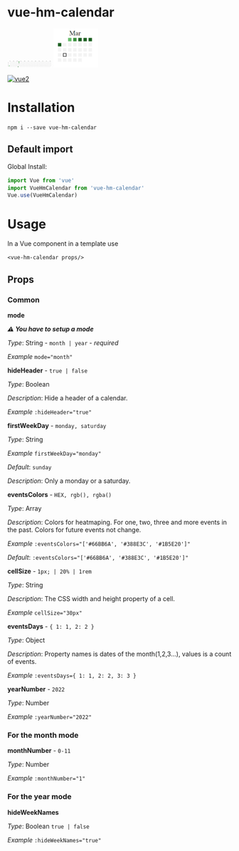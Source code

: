 # vue-hm-calendar

<img width="100" src="https://github.com/cargovova/vue-hm-calendar/blob/master/screens/year.png" alt="">

<img width="100" src="https://github.com/cargovova/vue-hm-calendar/blob/master/screens/month.png" alt="">

[![vue2](https://img.shields.io/badge/vue-2.x-brightgreen.svg)](https://v2.vuejs.org/)

# Installation

```
npm i --save vue-hm-calendar
```

## Default import

Global Install:

```javascript
import Vue from 'vue'
import VueHmCalendar from 'vue-hm-calendar'
Vue.use(VueHmCalendar)
```

# Usage

In a Vue component in a template use

```
<vue-hm-calendar props/>
```

## Props

### Common

**mode**

**_⚠️ You have to setup a mode_**

_Type_: String - `month | year` - _required_

_Example_ `mode="month"`

**hideHeader** - `true | false`

_Type_: Boolean

_Description_: Hide a header of a calendar.

_Example_ `:hideHeader="true"`

**firstWeekDay** - `monday, saturday`

_Type_: String

_Example_ `firstWeekDay="monday"`

_Default_: `sunday`

_Description_: Only a monday or a saturday.

**eventsColors** - `HEX, rgb(), rgba()`

_Type_: Array

_Description_: Colors for heatmaping. For one, two, three and more events in the past. Colors for future events not change.

_Example_ `:eventsColors="['#66BB6A', '#388E3C', '#1B5E20']"`

_Default_: `:eventsColors="['#66BB6A', '#388E3C', '#1B5E20']"`

**cellSize** - `1px; | 20% | 1rem`

_Type_: String

_Description_: The CSS width and height property of a cell.

_Example_ `cellSize="30px"`

**eventsDays** - `{ 1: 1, 2: 2 }`

_Type_: Object

_Description_: Property names is dates of the month(1,2,3...), values is a count of events.

_Example_ `:eventsDays={ 1: 1, 2: 2, 3: 3 }`

**yearNumber** - `2022`

_Type_: Number

_Example_ `:yearNumber="2022"`

### For the month mode

**monthNumber** - `0-11`

_Type_: Number

_Example_ `:monthNumber="1"`

### For the year mode

**hideWeekNames**

_Type_: Boolean `true | false`

_Example_ `:hideWeekNames="true"`
